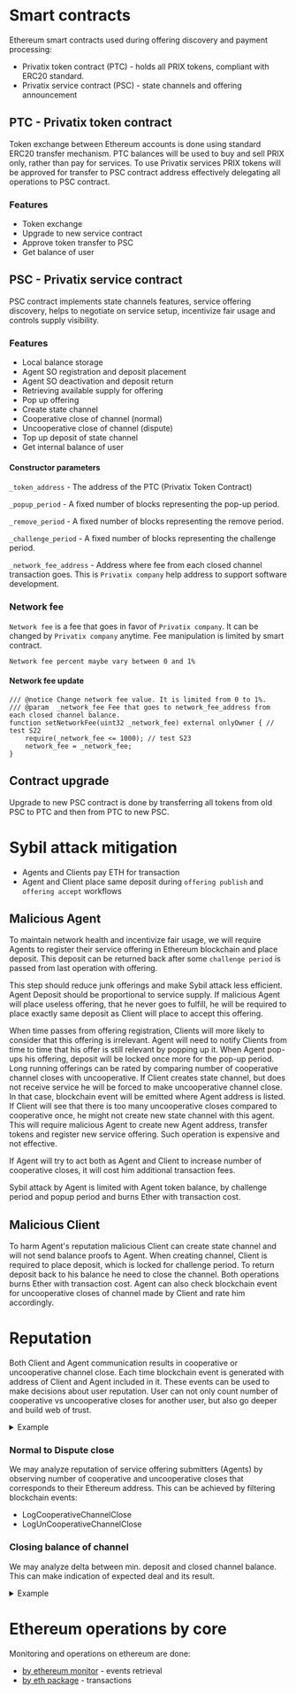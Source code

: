 # Smart contracts

Ethereum smart contracts used during offering discovery and payment processing:

- Privatix token contract (PTC) - holds all PRIX tokens, compliant with ERC20 standard.
- Privatix service contract (PSC) - state channels and offering announcement

## PTC - Privatix token contract

Token exchange between Ethereum accounts is done using standard ERC20 transfer mechanism. PTC balances will be used to buy and sell PRIX only, rather than pay for services. To use Privatix services PRIX tokens will be approved for transfer to PSC contract address effectively delegating all operations to PSC contract.

### Features

- Token exchange
- Upgrade to new service contract
- Approve token transfer to PSC
- Get balance of user

## PSC - Privatix service contract

PSC contract implements state channels features, service offering discovery, helps to negotiate on service setup, incentivize fair usage and controls supply visibility.

### Features

- Local balance storage
- Agent SO registration and deposit placement
- Agent SO deactivation and deposit return
- Retrieving available supply for offering
- Pop up offering
- Create state channel
- Cooperative close of channel (normal)
- Uncooperative close of channel (dispute)
- Top up deposit of state channel
- Get internal balance of user

#### Constructor parameters

`_token_address` - The address of the PTC (Privatix Token Contract)

`_popup_period` - A fixed number of blocks representing the pop-up period.

`_remove_period` - A fixed number of blocks representing the remove period.

`_challenge_period` - A fixed number of blocks representing the challenge period.

`_network_fee_address` - Address where fee from each closed channel transaction goes. This is `Privatix company` help address to support software development.

### Network fee

`Network fee` is a fee that goes in favor of `Privatix company`. It can be changed by `Privatix company` anytime. Fee manipulation is limited by smart contract.

    Network fee percent maybe vary between 0 and 1%

#### Network fee update

```Solidity
/// @notice Change network fee value. It is limited from 0 to 1%.
/// @param  _network_fee Fee that goes to network_fee_address from each closed channel balance.
function setNetworkFee(uint32 _network_fee) external onlyOwner { // test S22
    require(_network_fee <= 1000); // test S23
    network_fee = _network_fee;
}
```

## Contract upgrade

Upgrade to new PSC contract is done by transferring all tokens from old PSC to PTC and then from PTC to new PSC.

# Sybil attack mitigation

- Agents and Clients pay ETH for transaction
- Agent and Client place same deposit during `offering publish` and `offering accept` workflows

## Malicious Agent

To maintain network health and incentivize fair usage, we will require Agents to register their service offering in Ethereum blockchain and place deposit. This deposit can be returned back after some `challenge period` is passed from last operation with offering.

This step should reduce junk offerings and make Sybil attack less efficient. Agent Deposit should be proportional to service supply. If malicious Agent will place useless offering, that he never goes to fulfill, he will be required to place exactly same deposit as Client will place to accept this offering.

When time passes from offering registration, Clients will more likely to consider that this offering is irrelevant. Agent will need to notify Clients from time to time that his offer is still relevant by popping up it. When Agent pop-ups his offering, deposit will be locked once more for the pop-up period. Long running offerings can be rated by comparing number of cooperative channel closes with uncooperative. If Client creates state channel, but does not receive service he will be forced to make uncooperative channel close. In that case, blockchain event will be emitted where Agent address is listed. If Client will see that there is too many uncooperative closes compared to cooperative once, he might not create new state channel with this agent. This will require malicious Agent to create new Agent address, transfer tokens and register new service offering. Such operation is expensive and not effective.

If Agent will try to act both as Agent and Client to increase number of cooperative closes, it will cost him additional transaction fees.

Sybil attack by Agent is limited with Agent token balance, by challenge period and popup period and burns Ether with transaction cost.

## Malicious Client

To harm Agent's reputation malicious Client can create state channel and will not send balance proofs to Agent. When creating channel, Client is required to place deposit, which is locked for challenge period. To return deposit back to his balance he need to close the channel. Both operations burns Ether with transaction cost. Agent can also check blockchain event for uncooperative closes of channel made by Client and rate him accordingly.

# Reputation

Both Client and Agent communication results in cooperative or uncooperative channel close. Each time blockchain event is generated with address of Client and Agent included in it. These events can be used to make decisions about user reputation. User can not only count number of cooperative vs uncooperative closes for another user, but also go deeper and build web of trust.

<details><summary>Example</summary>

If Agent want to decide on Client's reputation he can check Client's good transactions with other Agents and then check, if he had previously communicated with some of those Agent's.

</details>

### Normal to Dispute close

We may analyze reputation of service offering submitters (Agents) by observing number of cooperative and uncooperative closes that corresponds to their Ethereum address. This can be achieved by filtering blockchain events:

- LogCooperativeChannelClose
- LogUnCooperativeChannelClose

### Closing balance of channel

We may analyze delta between min. deposit and closed channel balance. This can make indication of expected deal and its result.

<details><summary>Example</summary>

- Let's offering min. deposit be OMD.
- Let's channel closing balance be CSB.

Then

We can take in account `OMD - CSB` or `OMD/CSB`.

</details>

# Ethereum operations by core

Monitoring and operations on ethereum are done:

- [by ethereum monitor](ethereum_monitor.md) - events retrieval
- [by eth package](https://github.com/Privatix/dappctrl/tree/master/eth) - transactions
